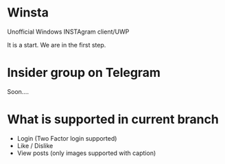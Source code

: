 # Winsta
Unofficial Windows INSTAgram client/UWP 

It is a start. We are in the first step.

# Insider group on Telegram
Soon....

# What is supported in current branch
- Login (Two Factor login supported)
- Like / Dislike
- View posts (only images supported with caption)
